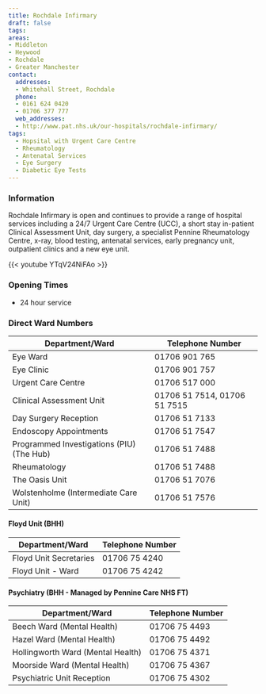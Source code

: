 ```yaml
---
title: Rochdale Infirmary
draft: false
tags:
areas:
- Middleton
- Heywood
- Rochdale
- Greater Manchester
contact:
  addresses:
  - Whitehall Street, Rochdale
  phone:
  - 0161 624 0420
  - 01706 377 777
  web_addresses:
  - http://www.pat.nhs.uk/our-hospitals/rochdale-infirmary/
tags:
  - Hopsital with Urgent Care Centre
  - Rheumatology
  - Antenatal Services
  - Eye Surgery
  - Diabetic Eye Tests
---
```


### Information

Rochdale Infirmary is open and continues to provide a range of hospital
services including a 24/7 Urgent Care Centre (UCC), a short stay in-patient
Clinical Assessment Unit, day surgery, a specialist Pennine Rheumatology
Centre, x-ray, blood testing, antenatal services, early pregnancy unit,
outpatient clinics and a new eye unit.


{{< youtube YTqV24NiFAo >}}

### Opening Times
* 24 hour service

### Direct Ward Numbers

| Department/Ward                           | Telephone Number             |
| ----------------                          | ----------------             |
| Eye Ward                                  | 01706 901 765                |
| Eye Clinic                                  | 01706 901 757                |
| Urgent Care Centre                        | 01706 517 000                |
| Clinical Assessment Unit                  | 01706 51 7514, 01706 51 7515 |
| Day Surgery Reception                     | 01706 51 7133                |
| Endoscopy Appointments                    | 01706 51 7547                |
| Programmed Investigations (PIU) (The Hub) | 01706 51 7488                |
| Rheumatology                              | 01706 51 7488                |
| The Oasis Unit                            | 01706 51 7076                |
| Wolstenholme (Intermediate Care Unit)     | 01706 51 7576                |

#### Floyd Unit (BHH)

| Department/Ward        | Telephone Number |
| ----------------       | ---------------- |
| Floyd Unit Secretaries | 01706 75 4240    |
| Floyd Unit - Ward      | 01706 75 4242    |

#### Psychiatry (BHH - Managed by Pennine Care NHS FT)

| Department/Ward                   | Telephone Number |
| ----------------                  | ---------------- |
| Beech Ward (Mental Health)        | 01706 75 4493    |
| Hazel Ward (Mental Health)        | 01706 75 4492    |
| Hollingworth Ward (Mental Health) | 01706 75 4371    |
| Moorside Ward (Mental Health)     | 01706 75 4367    |
| Psychiatric Unit Reception        | 01706 75 4302    |

